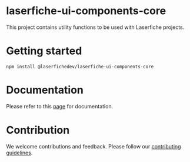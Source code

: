 # laserfiche-ui-components-core
This project contains utility functions to be used with Laserfiche projects.

# Getting started
```
npm install @laserfichedev/laserfiche-ui-components-core
```
# Documentation 

Please refer to this [page](https://github.com/Laserfiche/laserfiche-ui-components-core/blob/main/DOCUMENTATION.md) for documentation.
  
 # Contribution
We welcome contributions and feedback. Please follow our [contributing guidelines](https://github.com/Laserfiche/laserfiche-ui-components-core/blob/main/CONTRIBUTING.md).
